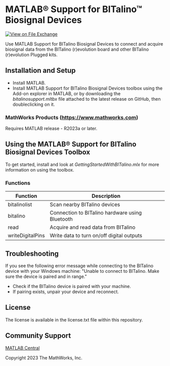 # MATLAB&reg; Support for BITalino&trade; Biosignal Devices 

[![View <File Exchange Title> on File Exchange](https://www.mathworks.com/matlabcentral/images/matlab-file-exchange.svg)](https://www.mathworks.com/matlabcentral/fileexchange/####-file-exchange-title)  

Use MATLAB Support for BITalino Biosignal Devices to connect and acquire biosignal data from the BITalino (r)evolution board and other BITalino (r)evolution Plugged kits.

## Installation and Setup 
- Install MATLAB. 
- Install MATLAB Support for BITalino Biosignal Devices toolbox using the Add-on explorer in MATLAB, or by downloading the _bitalinosupport.mltbx_ file attached to the latest release on GitHub, then doubleclicking on it.

### MathWorks Products (https://www.mathworks.com)
Requires MATLAB release - R2023a or later.

## Using the MATLAB&reg; Support for BITalino Biosignal Devices Toolbox 
To get started, install and look at _GettingStartedWithBITalino.mlx_ for more information on using the toolbox.

### Functions
| Function         | Description |
| -----------------| ------------- |
| bitalinolist     | Scan nearby BITalino devices  |
| bitalino         | Connection to BITalino hardware using Bluetooth  |
| read             | Acquire and read data from BITalino  |
| writeDigitalPins | Write data to turn on/off digital outputs  |

## Troubleshooting 
If you see the following error message while connecting to the BITalino device with your Windows machine: "Unable to connect to BITalino. Make sure the device is paired and in range."
- Check if the BITalino device is paired with your machine.
- If pairing exists, unpair your device and reconnect.

## License
The license is available in the license.txt file within this repository. 

## Community Support
[MATLAB Central](https://www.mathworks.com/matlabcentral)


Copyright 2023 The MathWorks, Inc.

